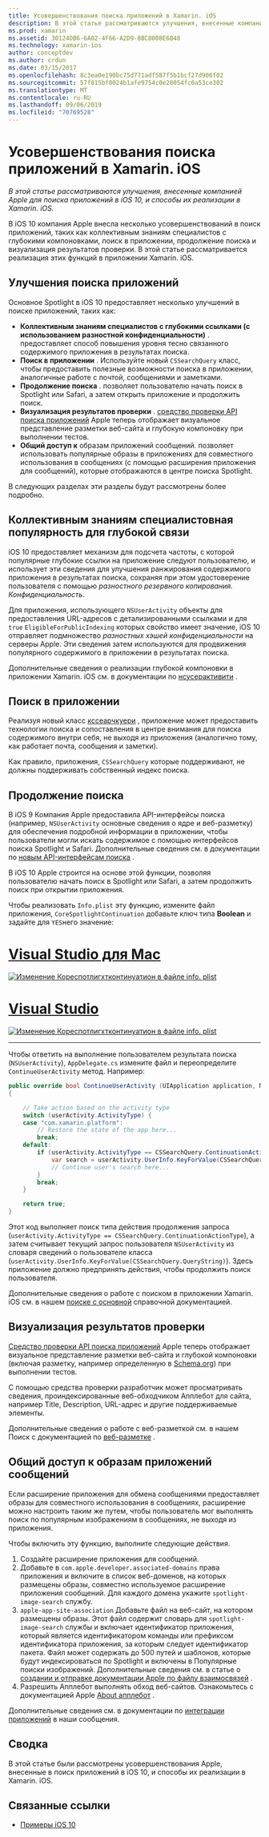 ```yaml
---
title: Усовершенствования поиска приложений в Xamarin. iOS
description: В этой статье рассматриваются улучшения, внесенные компанией Apple для поиска приложений в iOS 10, и способы их реализации в Xamarin. iOS.
ms.prod: xamarin
ms.assetid: 30124DB6-6A02-4F66-A2D9-BBC8008E6B48
ms.technology: xamarin-ios
author: conceptdev
ms.author: crdun
ms.date: 03/15/2017
ms.openlocfilehash: 8c3ea0e190bc75d771adf587f5b1bcf27d906f02
ms.sourcegitcommit: 57f815bf0024b1afe9754c0e28054fc0a53ce302
ms.translationtype: MT
ms.contentlocale: ru-RU
ms.lasthandoff: 09/06/2019
ms.locfileid: "70769528"
---
```

# <a name="app-search-enhancements-in-xamarinios"></a>Усовершенствования поиска приложений в Xamarin. iOS

_В этой статье рассматриваются улучшения, внесенные компанией Apple для поиска приложений в iOS 10, и способы их реализации в Xamarin. iOS._

В iOS 10 компания Apple внесла несколько усовершенствований в поиск приложений, таких как коллективным знаниям специалистов с глубокими компоновками, поиск в приложении, продолжение поиска и визуализация результатов проверки. В этой статье рассматривается реализация этих функций в приложении Xamarin. iOS.

## <a name="about-app-search-enhancements"></a>Улучшения поиска приложений

Основное Spotlight в iOS 10 предоставляет несколько улучшений в поиске приложений, таких как:

- **Коллективным знаниям специалистов с глубокими ссылками (с использованием разностной конфиденциальности)** . предоставляет способ повышения уровня тесно связанного содержимого приложения в результатах поиска.
- **Поиск в приложении** . Используйте новый `CSSearchQuery` класс, чтобы предоставить полезные возможности поиска в приложении, аналогичные работе с почтой, сообщениями и заметками.
- **Продолжение поиска** . позволяет пользователю начать поиск в Spotlight или Safari, а затем открыть приложение и продолжить поиск.
- **Визуализация результатов проверки** . [средство проверки API поиска приложений](https://search.developer.apple.com/appsearch-validation-tool) Apple теперь отображает визуальное представление разметки веб-сайта и глубокую компоновку при выполнении тестов.
- **Общий доступ к** образам приложений сообщений. позволяет использовать популярные образы в приложениях для совместного использования в сообщениях (с помощью расширения приложения для сообщений), которые отображаются в центре поиска Spotlight.

В следующих разделах эти разделы будут рассмотрены более подробно.

## <a name="crowdsourced-deep-link-popularity"></a>Коллективным знаниям специалистовная популярность для глубокой связи

iOS 10 предоставляет механизм для подсчета частоты, с которой популярные глубокие ссылки на приложение следуют пользователю, и использует эти сведения для улучшения ранжирования содержимого приложения в результатах поиска, сохраняя при этом удостоверение пользователя с помощью *разностного резервного копирования. Конфиденциальность*.

Для приложения, использующего `NSUserActivity` объекты для предоставления URL-адресов с детализированными ссылками и для `true` `EligibleForPublicIndexing` которых свойство имеет значение, iOS 10 отправляет подмножество *разностных хэшей конфиденциальности* на серверы Apple. Эти сведения затем используются для продвижения популярного содержимого в приложении в результатах поиска.

Дополнительные сведения о реализации глубокой компоновки в приложении Xamarin. iOS см. в документации по [нсусерактивити](~/ios/platform/search/nsuseractivity.md) .

## <a name="in-app-searching"></a>Поиск в приложении

Реализуя новый класс [кссеарчкуери](https://developer.apple.com/reference/corespotlight/cssearchquery) , приложение может предоставить технологии поиска и сопоставления в центре внимания для поиска содержимого внутри себя, не выходя из приложения (аналогично тому, как работает почта, сообщения и заметки).

Как правило, приложения, `CSSearchQuery` которые поддерживают, не должны поддерживать собственный индекс поиска.

## <a name="search-continuation"></a>Продолжение поиска

В iOS 9 Компания Apple предоставила API-интерфейсы поиска (например, `NSUserActivity` основные сведения о ядре и веб-разметку) для обеспечения подробной информации в приложении, чтобы пользователи могли искать содержимое с помощью интерфейсов поиска Spotlight и Safari. Дополнительные сведения см. в документации по [новым API-интерфейсам поиска](~/ios/platform/search/index.md) .

В iOS 10 Apple строится на основе этой функции, позволяя пользователю начать поиск в Spotlight или Safari, а затем продолжить поиск при открытии приложения.

Чтобы реализовать `Info.plist` эту функцию, измените файл приложения, `CoreSpotlightContinuation` добавьте ключ типа **Boolean** и задайте для `YES`него значение:

# <a name="visual-studio-for-mactabmacos"></a>[Visual Studio для Mac](#tab/macos)

[![](app-search-enhancements-images/search01.png "Изменение Кореспотлигхтконтинуатион в файле info. plist")](app-search-enhancements-images/search01.png#lightbox)

# <a name="visual-studiotabwindows"></a>[Visual Studio](#tab/windows)

[![](app-search-enhancements-images/searchw01.png "Изменение Кореспотлигхтконтинуатион в файле info. plist")](app-search-enhancements-images/search01.png#lightbox)

-----

Чтобы ответить на выполнение пользователем результата поиска (`NSUserActivity`), `AppDelegate.cs` измените файл и переопределите `ContinueUserActivity` метод. Например:

```csharp
public override bool ContinueUserActivity (UIApplication application, NSUserActivity userActivity, UIApplicationRestorationHandler completionHandler)
{

    // Take action based on the activity type
    switch (userActivity.ActivityType) {
    case "com.xamarin.platform":
        // Restore the state of the app here...
        break;
    default:
        if (userActivity.ActivityType == CSSearchQuery.ContinuationActionType) {
            var search = userActivity.UserInfo.KeyForValue(CSSearchQuery.QueryString);
            // Continue user's search here...
        }
        break;
    }

    return true;
}
```

Этот код выполняет поиск типа действия продолжения запроса (`userActivity.ActivityType == CSSearchQuery.ContinuationActionType`), а затем считывает текущий запрос пользователя `NSUserActivity` из словаря сведений о пользователе класса (`userActivity.UserInfo.KeyForValue(CSSearchQuery.QueryString)`). Здесь приложение должно предпринять действия, чтобы продолжить поиск пользователя.

Дополнительные сведения о работе с поиском в приложении Xamarin. iOS см. в нашем [поиске с основной](~/ios/platform/search/corespotlight.md) справочной документацией.

## <a name="visualization-of-validation-results"></a>Визуализация результатов проверки

[Средство проверки API поиска приложений](https://search.developer.apple.com/appsearch-validation-tool) Apple теперь отображает визуальное представление разметки веб-сайта и глубокой компоновки (включая разметку, например определенную в [Schema.org](http://schema.org/)) при выполнении тестов.

С помощью средства проверки разработчик может просматривать сведения, проиндексированные веб-обходчиком Апплебот для сайта, например Title, Description, URL-адрес и другие поддерживаемые элементы.

Дополнительные сведения о работе с веб-разметкой см. в нашем Поиск с документацией по [веб-разметке](~/ios/platform/search/web-markup.md) .

## <a name="message-app-image-sharing"></a>Общий доступ к образам приложений сообщений

Если расширение приложения для обмена сообщениями предоставляет образы для совместного использования в сообщениях, расширение можно настроить таким же путем, чтобы пользователь мог выполнять поиск по популярным изображениям в сообщениях, не выходя из приложения.

Чтобы включить эту функцию, выполните следующие действия.

1. Создайте расширение приложения для сообщений.
2. Добавьте в `com.apple.developer.associated-domains` права приложения и включите в список веб-доменов, на которых размещены образы, совместно используемое расширение приложения сообщений. Для каждого домена укажите `spotlight-image-search` службу.
3. `apple-app-site-association` Добавьте файл на веб-сайт, на котором размещены образы. Этот файл содержит словарь для `spotlight-image-search` службы и включает идентификатор приложения, который является идентификатором команды или префиксом идентификатора приложения, за которым следует идентификатор пакета. Файл может содержать до 500 путей и шаблонов, которые будут индексироваться по Spotlight и включены в Популярные поиски изображений. Дополнительные сведения см. в статье о [создании и отправке документации Apple по файлу взаимосвязей](https://developer.apple.com/library/prerelease/content/documentation/General/Conceptual/AppSearch/UniversalLinks.html#//apple_ref/doc/uid/TP40016308-CH12-SW4) .
4. Разрешить Апплебот выполнять обход веб-сайтов. Ознакомьтесь с документацией Apple [About апплебот](https://support.apple.com/HT204683) .

Дополнительные сведения см. в документации по [интеграции приложений](~/ios/platform/message-app-integration/index.md) в наши сообщения.

## <a name="summary"></a>Сводка

В этой статье были рассмотрены усовершенствования Apple, внесенные в поиск приложений в iOS 10, и способы их реализации в Xamarin. iOS.

## <a name="related-links"></a>Связанные ссылки

- [Примеры iOS 10](https://docs.microsoft.com/samples/browse/?products=xamarin&term=Xamarin.iOS+iOS10)
